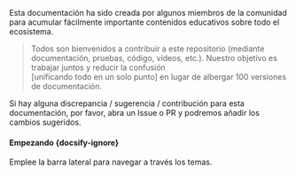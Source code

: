 Esta documentación ha sido creada por algunos miembros de la comunidad para acumular fácilmente importante contenidos educativos sobre todo el ecosistema.

> Todos son bienvenidos a contribuir a este repositorio (mediante documentación, pruebas, código, vídeos, etc.). Nuestro objetivo es trabajar juntos y reducir la confusión <br>[unificando todo en un solo punto] en lugar de albergar 100 versiones de documentación.

Si hay alguna discrepancia / sugerencia / contribución para esta documentación, por favor, abra un Issue o PR y podremos añadir los cambios sugeridos.

#### Empezando {docsify-ignore}

Emplee la barra lateral para navegar a través los temas.
